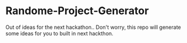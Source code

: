 # Randome-Project-Generator
Out of ideas for the next hackathon.. Don't worry, this repo will generate some ideas for you to built in next hackthon.
